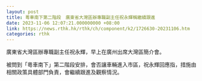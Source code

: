 ```yaml
---
layout: post
title: 粵車南下第二階段　廣東省大灣區辦專職副主任祝永輝稱繼續跟進
date: 2023-11-06 12:07:21.000000000 +08:00
link: https://news.rthk.hk/rthk/ch/component/k2/1726630-20231106.htm
categories: rthk
---
```


廣東省大灣區辦專職副主任祝永輝，早上在廣州出席大灣區簡介會。

被問到「粵車南下」第二階段安排，會否讓車輛進入市區，祝永輝回應指，措施由相關政策具體部門負責，會繼續跟進及觀察情況。
